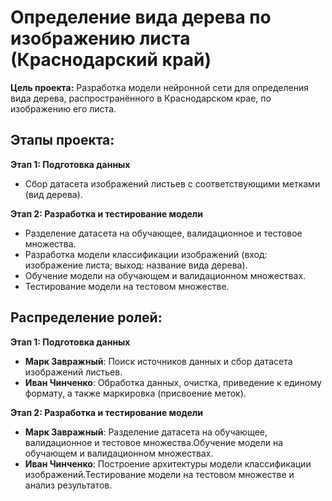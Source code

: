 # Определение вида дерева по изображению листа (Краснодарский край)

**Цель проекта:** Разработка модели нейронной сети для определения вида дерева, распространённого в Краснодарском крае, по изображению его листа.

## Этапы проекта:

**Этап 1: Подготовка данных**

* Сбор датасета изображений листьев с соответствующими метками (вид дерева).


**Этап 2: Разработка и тестирование модели**

* Разделение датасета на обучающее, валидационное и тестовое множества.
* Разработка модели классификации изображений (вход: изображение листа; выход: название вида дерева).
* Обучение модели на обучающем и валидационном множествах.
* Тестирование модели на тестовом множестве.


## Распределение ролей:

**Этап 1: Подготовка данных**
* **Марк Завражный**: Поиск источников данных и сбор датасета изображений листьев.
* **Иван Чинченко**: Обработка данных, очистка, приведение к единому формату, а также маркировка (присвоение меток).

**Этап 2: Разработка и тестирование модели**
* **Марк Завражный**: Разделение датасета на обучающее, валидационное и тестовое множества.Обучение модели на обучающем и валидационном множествах.
* **Иван Чинченко**: Построение архитектуры модели классификации изображений.Тестирование модели на тестовом множестве и анализ результатов.
